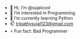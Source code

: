 - 👋 Hi, I’m @sujalcool
- 👀 I’m interested in Programming 
- 🌱 I’m currently learning Python
- 📫 tripathysujal123@gmail.com
- ⚡ Fun fact: Bad Programmer

<!---
sujalcool/sujalcool is a ✨ special ✨ repository because its `README.md` (this file) appears on your GitHub profile.
You can click the Preview link to take a look at your changes.
--->
